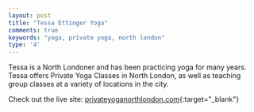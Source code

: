 ```yaml
---
layout: post
title: "Tessa Ettinger Yoga"
comments: true
keywords: "yoga, private yoga, north london"
type: '4'
---
```


Tessa is a North Londoner and has been practicing yoga for many years. Tessa offers Private Yoga Classes in North London, as well as teaching group classes at a variety of locations in the city.

Check out the live site: [privateyoganorthlondon.com](https://www.privateyoganorthlondon.com){:target="_blank"}
